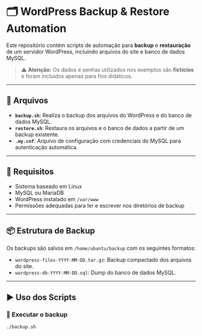# 🗂️ WordPress Backup & Restore Automation

Este repositório contém scripts de automação para **backup** e **restauração** de um servidor WordPress, incluindo arquivos do site e banco de dados MySQL.

> ⚠️ **Atenção:** Os dados e senhas utilizados nos exemplos são **fictícios** e foram incluídos apenas para fins didáticos.

---

## 📁 Arquivos

- **`backup.sh`**: Realiza o backup dos arquivos do WordPress e do banco de dados MySQL.
- **`restore.sh`**: Restaura os arquivos e o banco de dados a partir de um backup existente.
- **`.my.cnf`**: Arquivo de configuração com credenciais do MySQL para autenticação automática.

---

## 🔧 Requisitos

- Sistema baseado em Linux
- MySQL ou MariaDB
- WordPress instalado em `/var/www`
- Permissões adequadas para ler e escrever nos diretórios de backup

---

## 📦 Estrutura de Backup

Os backups são salvos em `/home/ubuntu/backup` com os seguintes formatos:

- `wordpress-files-YYYY-MM-DD.tar.gz`: Backup compactado dos arquivos do site.
- `wordpress-db-YYYY-MM-DD.sql`: Dump do banco de dados MySQL.

---

## ▶️ Uso dos Scripts

### 🔹 Executar o backup

```bash
./backup.sh
